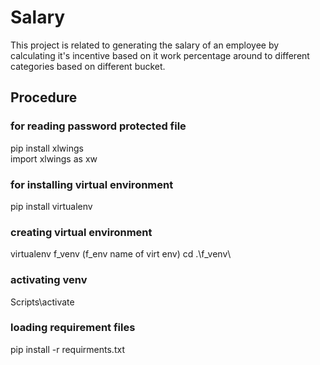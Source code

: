 # Salary

This project is related to generating the salary of an employee by calculating it's incentive based on it work percentage around to different categories based on different bucket.

## **Procedure**
###  for reading password protected file<br>
pip install xlwings<br>
import xlwings as xw

### for installing virtual environment<br>
pip install virtualenv

### creating virtual environment<br>
virtualenv f_venv (f_env name of virt env)
cd .\f_venv\

### activating venv<br>
Scripts\activate

### loading requirement files<br>
 pip install -r requirments.txt  

